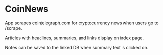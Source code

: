 # CoinNews

App scrapes cointelegraph.com for cryptocurrency news when users go to /scrape.

Articles with headlines, summaries, and links display on index page.

Notes can be saved to the linked DB when summary text is clicked on.